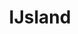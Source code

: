 ---
title: "IJsland"
introtext: "IJsland is een uniek land in vele opzichten. Het land ligt net onder de poolcirkel en grote delen van het land zijn nog ongerept. Nergens ter wereld vind je zo veel natuurverschijnselen en imponerende landschappen zó dicht bij elkaar. Reis door het hele eiland en zie vulkanen, watervallen, bergen, kraters, gletsjers en nog veel meer. "
introimage: "https://lh3.googleusercontent.com/KhqhPpilX33PuWV_NWXTzlBU8Uh0gq7JF5azs7fqDX8bhgjdc5op5wvCbRTJf7Y-mUUOOhpRUbZQlLU6jSrC-alEvF75yNFzR1GcYNAOS1dZTRV9HCr7JxrDxKo7uqcNL5IP6Oq4_Q=w800"
surface: "103.000"
inhabitants: "340.000"
rate: "147,9"
valuta: "kroon"
main_text: "Het meest bekende fenomeen zijn de geisers en natuurlijke warmwaterbronnen, hierin kun je zelfs op de koudste dagen heerlijk in relaxen, omringd door prachtige natuur. Ook maak je in IJsland een goede kans om het noorderlicht te spotten! IJsland zal je versteld doen staan van wat de natuur ons te bieden heeft en deze ervaring zul je nooit meer vergeten!"
fact_one_text: ""
fact_two_text: ""
bigmac_index: ""
images: "https://lh3.googleusercontent.com/FFcWQzbFxtstM7gL8KmXBohgBFVGiHCqi0QOZ2E-_AHPKmSQBAciqJuxep-RjSvYD0A0Ja8r9PNeYmk_dHSdEH00UKy1lzbdlBJ9_vIs13f86gmH-K132wkK3tSXiC4B4Z8ye0xMFg=w800|https://lh3.googleusercontent.com/Q-PYaYGLAaFI7oUEI5nHvjooEGDOf1Bts0DeYJoslqCHFhmFOZaipbssRLMyyM9jgNwSCRxvQECPRA2P3vc3OOnqFIwF_l1yPqV3_b6N1h0uPDhSQ69MLvm5Ow9dZWwn1JhpvqOykg=w800|https://lh3.googleusercontent.com/d3OcNS3xQW_-cDNjLOTDmuVsqUtnTM-ikE0EerQQzg2wK-vpdqvn9rGRNtJijbORwvQyLUGYuZn9OGGcdgAfZ0gTmdm3eIDgmofCtcFFKnXIHRrOCS_KQlDnMz2npm9JTTgwcQTQeg=w800|https://lh3.googleusercontent.com/rz9xyl8CgTNp3zyXJHJ0jsz5doHTs9jBdcxbHJnkukiNLX_JGXnKPToXALFp3pwUKtNIRtSHm0RggyqjmRBvVIWa7FxAtPafHNx3O1A7k_Yf-lOSV9Ltkktk4olRDf_WVrZAjlgBuw=w800"
flight_button_title: "Check vluchtprijzen IJsland"
flight_button_url: "https://lt45.net/c/?si=11986&li=1528136&wi=335922&ws=&dl=transport%2Fflights%2Fnl%2Fis%2F%3Flocale%3Dnl-NL%26currency%3DEUR%26market%3DNL"
inspiration_url: "https://partner.bol.com/click/click?p=2&t=url&s=1025999&f=TXL&url=https%3A%2F%2Fwww.bol.com%2Fnl%2Ff%2Flonely-planet-iceland%2F30551891%2F&name=Lonely%20Planet%20Iceland%2C%20Lonely%20Planet"
country_code: "is"
hotels_url: "https://www.booking.com/country/is.nl.html?aid=1837623"
continent: "Europa"
---
